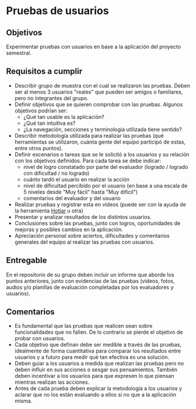 # Pruebas de usuarios

## Objetivos

Experimentar pruebas con usuarios en base a la aplicación del proyecto semestral.

## Requisitos a cumplir

* Describir grupo de muestra con el cual se realizaron las pruebas. Deben ser al menos 3 usuarios "reales" que pueden ser amigos o familiares, pero no integrantes del grupo.
* Definir objetivos que se quieren comprobar con las pruebas. Algunos objetivos podrían ser:
  * ¿Qué tan usable es la aplicación?
  * ¿Qué tan intuitiva es?
  * ¿La navegación, secciones y terminología utilizada tiene sentido?
* Describir metodología utilizada para realizar las pruebas (qué herramientas se utilizaron, cuánta gente del equipo participó de estas, entre otros puntos).
* Definir escenarios o tareas que se le solicitó a los usuarios y su relación con los objetivos definidos. Para cada tarea se debe indicar:
    * nivel de logro constatado por parte del evaluador (logrado / logrado con dificultad / no logrado)
    * cuánto tardó el usuario en realizar la acción
    * nivel de dificultad percibido por el usuario (en base a una escala de 5 niveles desde "Muy fácil" hasta "Muy difícil")
    * comentarios del evaluador y del usuario
* Realizar pruebas y registrar esta en vídeos (puede ser con la ayuda de la herramienta [Hotjar](https://www.hotjar.com/) u otra)
* Presentar y analizar resultados de los distintos usuarios.
* Conclusiones sobre las pruebas, junto con logros, oportunidades de mejoras y posibles cambios en la aplicación.
* Apreciación personal sobre aciertos, dificultades y comentarios generales del equipo al realizar las pruebas con usuarios.

## Entregable

En el repositorio de su grupo deben incluir un informe que aborde los puntos anteriores, junto con evidencias de las pruebas (videos, fotos, audios y/o planillas de evaluación completadas por los evaluadores y usuarios).

## Comentarios

* Es fundamental que las pruebas que realicen sean sobre funcionalidades que no fallen. De lo contrario se pierde el objetivo de probar con usuarios.
* Cada objetivo que definan debe ser medible a través de las pruebas, idealmente de forma cuantitativa para comparar los resultados entre usuarios y a futuro para medir qué tan efectiva es una solución.
* Deben guiar a los usuarios a medida que realizan las pruebas pero no deben influir en sus acciones o sesgar sus pensamientos. También deben incentivar a los usuarios para que expresen lo que piensan mientras realizan las acciones.
* Antes de cada prueba deben explicar la metodología a los usuarios y aclarar que no los están evaluando a ellos si no que a la aplicación misma.

